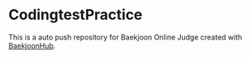 # CodingtestPractice
This is a auto push repository for Baekjoon Online Judge created with [BaekjoonHub](https://github.com/BaekjoonHub/BaekjoonHub).
